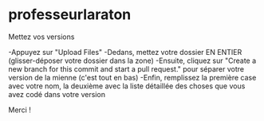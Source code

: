 # professeurlaraton

Mettez vos versions

-Appuyez sur "Upload Files"
-Dedans, mettez votre dossier EN ENTIER (glisser-déposer votre dossier dans la zone)
-Ensuite, cliquez sur "Create a new branch for this commit and start a pull request." pour séparer votre version
de la mienne (c'est tout en bas)
-Enfin, remplissez la première case avec votre nom, la deuxième avec la liste détaillée des choses que vous avez codé dans
votre version

Merci !
